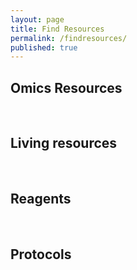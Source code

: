 ```yaml
---
layout: page
title: Find Resources
permalink: /findresources/
published: true
---
```


## Omics Resources
&nbsp;  

## Living resources
&nbsp;  

## Reagents
&nbsp;  

## Protocols
&nbsp;  
